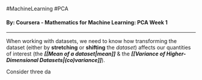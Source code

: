 #MachineLearning #PCA
#### By: Coursera - Mathematics for Machine Learning: PCA Week 1
---
When working with datasets, we need to know how transforming the dataset (either by **stretching** or **shifting** the *dataset*) affects our quantities of interest (the ***[[Mean of a dataset|mean]]*** & the ***[[Variance of Higher-Dimensional Datasets|(co)variance]]***).

Consider three da